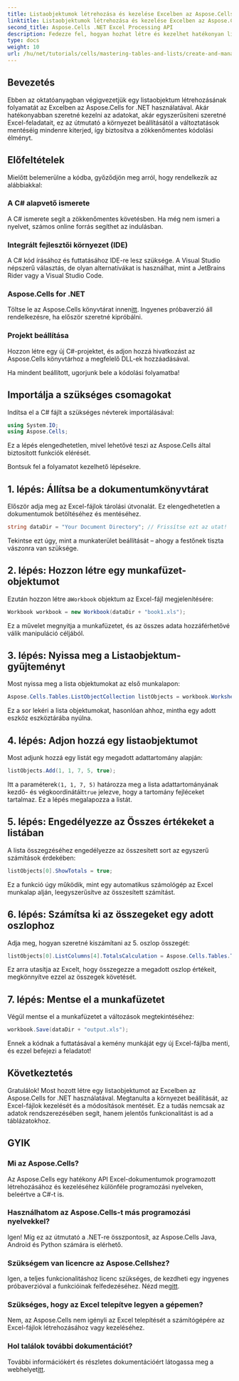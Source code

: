 ```yaml
---
title: Listaobjektumok létrehozása és kezelése Excelben az Aspose.Cells segítségével
linktitle: Listaobjektumok létrehozása és kezelése Excelben az Aspose.Cells segítségével
second_title: Aspose.Cells .NET Excel Processing API
description: Fedezze fel, hogyan hozhat létre és kezelhet hatékonyan listaobjektumokat az Excelben az Aspose.Cells for .NET használatával. Ez az átfogó, lépésenkénti útmutató végigvezeti Önt a beállítási folyamaton.
type: docs
weight: 10
url: /hu/net/tutorials/cells/mastering-tables-and-lists/create-and-manage-list-object/
---
```

## Bevezetés

Ebben az oktatóanyagban végigvezetjük egy listaobjektum létrehozásának folyamatát az Excelben az Aspose.Cells for .NET használatával. Akár hatékonyabban szeretné kezelni az adatokat, akár egyszerűsíteni szeretné Excel-feladatait, ez az útmutató a környezet beállításától a változtatások mentéséig mindenre kiterjed, így biztosítva a zökkenőmentes kódolási élményt.

## Előfeltételek

Mielőtt belemerülne a kódba, győződjön meg arról, hogy rendelkezik az alábbiakkal:

### A C# alapvető ismerete
A C# ismerete segít a zökkenőmentes követésben. Ha még nem ismeri a nyelvet, számos online forrás segíthet az indulásban.

### Integrált fejlesztői környezet (IDE)
A C# kód írásához és futtatásához IDE-re lesz szüksége. A Visual Studio népszerű választás, de olyan alternatívákat is használhat, mint a JetBrains Rider vagy a Visual Studio Code.

### Aspose.Cells for .NET
Töltse le az Aspose.Cells könyvtárat innen[itt](https://releases.aspose.com/cells/net/). Ingyenes próbaverzió áll rendelkezésre, ha először szeretné kipróbálni.

### Projekt beállítása
Hozzon létre egy új C#-projektet, és adjon hozzá hivatkozást az Aspose.Cells könyvtárhoz a megfelelő DLL-ek hozzáadásával.

Ha mindent beállított, ugorjunk bele a kódolási folyamatba!

## Importálja a szükséges csomagokat

Indítsa el a C# fájlt a szükséges névterek importálásával:

```csharp
using System.IO;
using Aspose.Cells;
```

Ez a lépés elengedhetetlen, mivel lehetővé teszi az Aspose.Cells által biztosított funkciók elérését.

Bontsuk fel a folyamatot kezelhető lépésekre.

## 1. lépés: Állítsa be a dokumentumkönyvtárat

Először adja meg az Excel-fájlok tárolási útvonalát. Ez elengedhetetlen a dokumentumok betöltéséhez és mentéséhez.

```csharp
string dataDir = "Your Document Directory"; // Frissítse ezt az utat!
```

Tekintse ezt úgy, mint a munkaterület beállítását – ahogy a festőnek tiszta vászonra van szüksége.

## 2. lépés: Hozzon létre egy munkafüzet-objektumot

 Ezután hozzon létre a`Workbook` objektum az Excel-fájl megjelenítésére:

```csharp
Workbook workbook = new Workbook(dataDir + "book1.xls");
```

Ez a művelet megnyitja a munkafüzetet, és az összes adata hozzáférhetővé válik manipuláció céljából.

## 3. lépés: Nyissa meg a Listaobjektum-gyűjteményt

Most nyissa meg a lista objektumokat az első munkalapon:

```csharp
Aspose.Cells.Tables.ListObjectCollection listObjects = workbook.Worksheets[0].ListObjects;
```

Ez a sor lekéri a lista objektumokat, hasonlóan ahhoz, mintha egy adott eszköz eszköztárába nyúlna.

## 4. lépés: Adjon hozzá egy listaobjektumot

Most adjunk hozzá egy listát egy megadott adattartomány alapján:

```csharp
listObjects.Add(1, 1, 7, 5, true);
```

 Itt a paraméterek`(1, 1, 7, 5)` határozza meg a lista adattartományának kezdő- és végkoordinátáit`true` jelezve, hogy a tartomány fejléceket tartalmaz. Ez a lépés megalapozza a listát.

## 5. lépés: Engedélyezze az Összes értékeket a listában

A lista összegzéséhez engedélyezze az összesített sort az egyszerű számítások érdekében:

```csharp
listObjects[0].ShowTotals = true;
```

Ez a funkció úgy működik, mint egy automatikus számológép az Excel munkalap alján, leegyszerűsítve az összesített számítást.

## 6. lépés: Számítsa ki az összegeket egy adott oszlophoz

Adja meg, hogyan szeretné kiszámítani az 5. oszlop összegét:

```csharp
listObjects[0].ListColumns[4].TotalsCalculation = Aspose.Cells.Tables.TotalsCalculation.Sum; 
```

Ez arra utasítja az Excelt, hogy összegezze a megadott oszlop értékeit, megkönnyítve ezzel az összegek követését.

## 7. lépés: Mentse el a munkafüzetet

Végül mentse el a munkafüzetet a változások megtekintéséhez:

```csharp
workbook.Save(dataDir + "output.xls");
```

Ennek a kódnak a futtatásával a kemény munkáját egy új Excel-fájlba menti, és ezzel befejezi a feladatot!

## Következtetés

Gratulálok! Most hozott létre egy listaobjektumot az Excelben az Aspose.Cells for .NET használatával. Megtanulta a környezet beállítását, az Excel-fájlok kezelését és a módosítások mentését. Ez a tudás nemcsak az adatok rendszerezésében segít, hanem jelentős funkcionalitást is ad a táblázatokhoz.

## GYIK

### Mi az Aspose.Cells?  
Az Aspose.Cells egy hatékony API Excel-dokumentumok programozott létrehozásához és kezeléséhez különféle programozási nyelveken, beleértve a C#-t is.

### Használhatom az Aspose.Cells-t más programozási nyelvekkel?  
Igen! Míg ez az útmutató a .NET-re összpontosít, az Aspose.Cells Java, Android és Python számára is elérhető.

### Szükségem van licencre az Aspose.Cellshez?  
 Igen, a teljes funkcionalitáshoz licenc szükséges, de kezdheti egy ingyenes próbaverzióval a funkcióinak felfedezéséhez. Nézd meg[itt](https://releases.aspose.com/).

### Szükséges, hogy az Excel telepítve legyen a gépemen?  
Nem, az Aspose.Cells nem igényli az Excel telepítését a számítógépére az Excel-fájlok létrehozásához vagy kezeléséhez.

### Hol találok további dokumentációt?  
 További információkért és részletes dokumentációért látogassa meg a webhelyet[itt](https://reference.aspose.com/cells/net/).